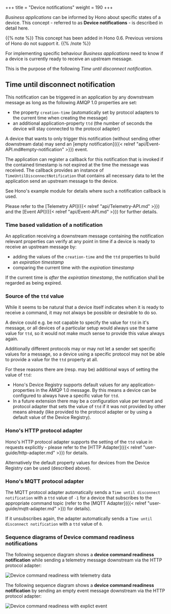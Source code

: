 +++
title = "Device notifications"
weight = 190
+++

*Business applications* can be informed by Hono about specific states of a device. This concept - referred to as
 **Device notifications** - is described in detail here.
 
 
<!--more-->

{{% note %}}
This concept has been added in Hono 0.6. Previous versions of Hono do not support it.
{{% /note %}}

For implementing specific behaviour *Business applications* need to know if
a device is currently ready to receive an upstream message.

This is the purpose of the following *Time until disconnect notification*.

## Time until disconnect notification

This notification can be triggered in an application by any downstream message as long as the following AMQP 1.0 properties are set:

- the property `creation-time` (automatically set by protocol adapters to the current time when creating the message)
- an additional application-property `ttd` (the number of seconds the device will stay connected to the protocol adapter)

A device that wants to only trigger this notification (without sending other downstream data) may send an 
[empty notification]({{< relref "api/Event-API.md#empty-notification" >}}) event.

The application can register a callback for this notification that is invoked if the contained
timestamp is not expired at the time the message was received. The callback provides an instance of `TimeUntilDisconnectNotification`
that contains all necessary data to let the application send an upstream message to the device.

See Hono's example module for details where such a notification callback is used.

 
Please refer to the [Telemetry API]({{< relref "api/Telemetry-API.md" >}}) and the [Event API]({{< relref "api/Event-API.md" >}}) for further details.

### Time based validation of a notification 

An application receiving a downstream message containing the notification relevant properties can verify at any point in
time if a device is ready to receive an upstream message by:

- adding the values of the `creation-time` and the `ttd` properties to build an *expiration timestamp*
- comparing the current time with the *expiration timestamp*

If the current time is *after* the *expiration timestamp*, the notification shall be regarded as being expired.

### Source of the `ttd` value

While it seems to be natural that a device itself indicates when it is ready to receive a command, it may not always be
possible or desirable to do so.

A device could e.g. be not capable to specify the value for `ttd` in it's message, or all devices of a particular setup would always use the same value
for `ttd`, so it would not make much sense to provide this value always again.

Additionally different protocols may or may not let a sender set specific values for a message, so a device using a 
specific protocol may not be able to
provide a value for the `ttd` property at all.

For these reasons there are (resp. may be) additional ways of setting the value of `ttd`:

- Hono's Device Registry supports default values for any application-properties in the AMQP 1.0 message. By this means
  a device can be configured to always have a specific value for `ttd`.
- In a future extension there may be a configuration value per tenant and protocol adapter that sets the value of `ttd`
  if it was not provided by other means already (like provided to the protocol adapter or by using a default value of the 
  Device Registry).
  
### Hono's HTTP protocol adapter

Hono's HTTP protocol adapter supports the setting of the `ttd` value in requests explicitly - please refer to the
[HTTP Adapter]({{< relref "user-guide/http-adapter.md" >}}) for details.

Alternatively the default property values for devices from the Device Registry can be used (described above).
  
### Hono's MQTT protocol adapter

The MQTT protocol adapter automatically sends a `Time until disconnect notification` with a `ttd` value of `-1`
for a device that subscribes to
the appropriate command topic (refer to the [MQTT Adapter]({{< relref "user-guide/mqtt-adapter.md" >}}) for details).

If it unsubscribes again, the adapter automatically sends a `Time until disconnect notification` with a `ttd` value of `0`.

### Sequence diagrams of Device command readiness notifications

The following sequence diagram shows a **device command readiness notification** while sending a telemetry message downstream
via the HTTP protocol adapter:

![Device command readiness with telemetry data](../device_commandReadinessImplicit.png)

The following sequence diagram shows a **device command readiness notification** by sending an empty event message downstream
via the HTTP protocol adapter:

![Device command readiness with explict event](../device_commandReadinessExplicit.png)

